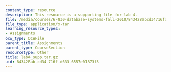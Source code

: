 ```yaml
---
content_type: resource
description: This resource is a supporting file for lab 4.
file: /media/courses/6-830-database-systems-fall-2010/843428abcd34716fd6336557e01873f3_lab4_supp.tar.gz
file_type: application/x-tar
learning_resource_types:
- Assignments
ocw_type: OCWFile
parent_title: Assignments
parent_type: CourseSection
resourcetype: Other
title: lab4_supp.tar.gz
uid: 843428ab-cd34-716f-d633-6557e01873f3
---
```

